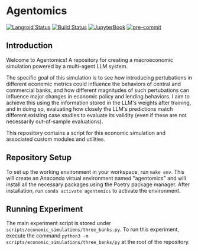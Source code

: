 # Agentomics

[![Langroid Status](https://img.shields.io/badge/Powered%20by-Langroid-orange)](https://github.com/langroid/langroid)
[![Build Status](https://github.com/akhilkarra/agentomics/actions/workflows/build.yml/badge.svg)](https://github.com/akhilkarra/agentomics/actions)
[![JupyterBook](https://img.shields.io/badge/JupyterBook-live-blue)](https://akhilkarra.github.io/agentomics/)
[![pre-commit](https://img.shields.io/badge/pre--commit-enabled-brightgreen?logo=pre-commit&logoColor=white)](https://pre-commit.com/)

## Introduction

Welcome to Agentomics! A repository for creating a macroeconomic simulation powered by a multi-agent LLM system.

The specific goal of this simulation is to see how introducing pertubations in different economic metrics could influence the behaviors of central and commercial banks, and how different magnitudes of such pertubations can influence major changes in economic policy and lending behaviors. I aim to achieve this using the information stored in the LLM's weights after training, and in doing so, evaluating how closely the LLM's predictions match different existing case studies to evaluate its validity (even if these are not necessarily out-of-sample evaluations).

This repository contains a script for this economic simulation and associated custom modules and utilities.

## Repository Setup

To set up the working environment in your workspace, run ``make env``. This will create an Anaconda virtual environment named "agentomics" and will install all the necessary packages using the Poetry package manager. After installation, run ``conda activate agentomics`` to activate the environment.

## Running Experiment

The main experiment script is stored under ``scripts/economic_simulations/three_banks.py``. To run this experiment, execute the command
``python3 -m scripts/economic_simulations/three_banks/py`` at the root of the repository.
